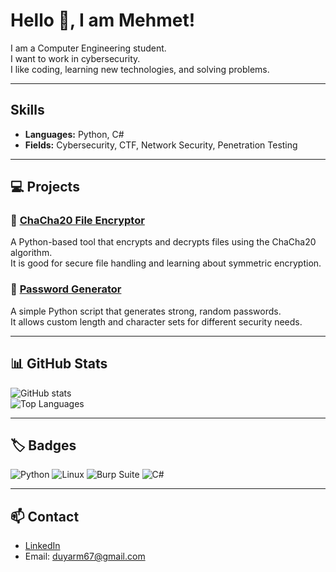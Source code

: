 # Hello 👋, I am Mehmet!

I am a Computer Engineering student.  
I want to work in cybersecurity.  
I like coding, learning new technologies, and solving problems.

---

## Skills
- **Languages:** Python, C# 
- **Fields:** Cybersecurity, CTF, Network Security, Penetration Testing

---

## 💻 Projects

### 🔐 [ChaCha20 File Encryptor](https://github.com/MazzaTello/ChaCha20-File-Encryptor)
A Python-based tool that encrypts and decrypts files using the ChaCha20 algorithm.  
It is good for secure file handling and learning about symmetric encryption.

### 🔑 [Password Generator](https://github.com/MazzaTello/password_generator)
A simple Python script that generates strong, random passwords.  
It allows custom length and character sets for different security needs.

---

## 📊 GitHub Stats
![GitHub stats](https://github-readme-stats.vercel.app/api?username=MazzaTello&show_icons=true&theme=radical)  
![Top Languages](https://github-readme-stats.vercel.app/api/top-langs/?username=MazzaTello&layout=compact&theme=radical)

---

## 🏷️ Badges
![Python](https://img.shields.io/badge/Python-3776AB?style=for-the-badge&logo=python&logoColor=white) 
![Linux](https://img.shields.io/badge/Linux-FCC624?style=for-the-badge&logo=linux&logoColor=black)
![Burp Suite](https://img.shields.io/badge/BurpSuite-000000?style=for-the-badge&logo=burpsuite&logoColor=white)
![C#](https://img.shields.io/badge/C%23-239120?style=for-the-badge&logo=c-sharp&logoColor=white)


---

## 📫 Contact
- [LinkedIn](https://www.linkedin.com/in/mehmet-duyar-429a72260)  
- Email: duyarm67@gmail.com
